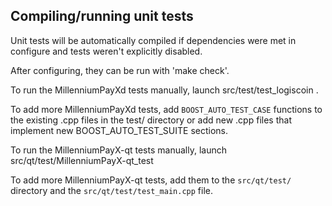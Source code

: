 Compiling/running unit tests
------------------------------------

Unit tests will be automatically compiled if dependencies were met in configure
and tests weren't explicitly disabled.

After configuring, they can be run with 'make check'.

To run the MillenniumPayXd tests manually, launch src/test/test_logiscoin .

To add more MillenniumPayXd tests, add `BOOST_AUTO_TEST_CASE` functions to the existing
.cpp files in the test/ directory or add new .cpp files that
implement new BOOST_AUTO_TEST_SUITE sections.

To run the MillenniumPayX-qt tests manually, launch src/qt/test/MillenniumPayX-qt_test

To add more MillenniumPayX-qt tests, add them to the `src/qt/test/` directory and
the `src/qt/test/test_main.cpp` file.
